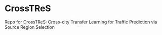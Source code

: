 # CrossTReS
Repo for CrossTReS: Cross-city Transfer Learning for Traffic Prediction via Source Region Selection
